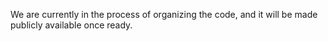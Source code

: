We are currently in the process of organizing the code, and it will be made publicly available once ready.

